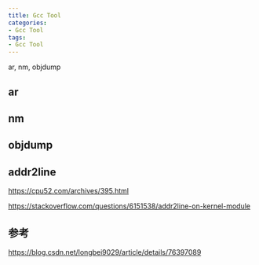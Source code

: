```yaml
---
title: Gcc Tool
categories: 
- Gcc Tool
tags:
- Gcc Tool
---
```

ar, nm, objdump
## ar

## nm

## objdump

## addr2line

https://cpu52.com/archives/395.html

https://stackoverflow.com/questions/6151538/addr2line-on-kernel-module

## 参考

https://blog.csdn.net/longbei9029/article/details/76397089

